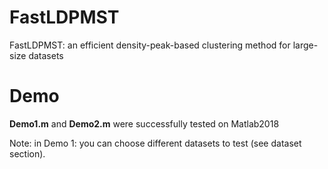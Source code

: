 # FastLDPMST
 FastLDPMST: an efficient density-peak-based clustering method for large-size datasets

# Demo
**Demo1.m** and **Demo2.m** were successfully tested on Matlab2018

Note: in Demo 1: you can choose different datasets to test (see dataset section).

